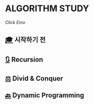 # ALGORITHM STUDY 
###### Click Emo
## [🎓](https://github.com/rim0621/Algorithm-study/tree/master/1.begin) 시작하기 전
## [🔃](https://github.com/rim0621/Algorithm-study/tree/master/2.Recursion) Recursion
## [⚖️](https://github.com/rim0621/Algorithm-study/tree/master/3.Divid%26Conquer) Divid & Conquer
## [🔙](https://github.com/rim0621/Algorithm-study/tree/master/4.DynamicProgramming) Dynamic Programming
